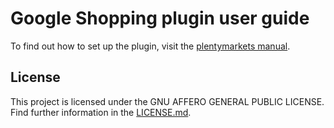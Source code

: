 
# Google Shopping plugin user guide

<div class="alert alert-info" role="alert">
  To find out how to set up the plugin, visit the <a href="https://knowledge.plentymarkets.com/en-gb/manual/main/markets/google-shopping.html" target="_blank">plentymarkets manual</a>.
</div>

## License

This project is licensed under the GNU AFFERO GENERAL PUBLIC LICENSE. Find further information in the [LICENSE.md](https://github.com/plentymarkets/plugin-elastic-export-google-shopping/blob/master/LICENSE.md).
